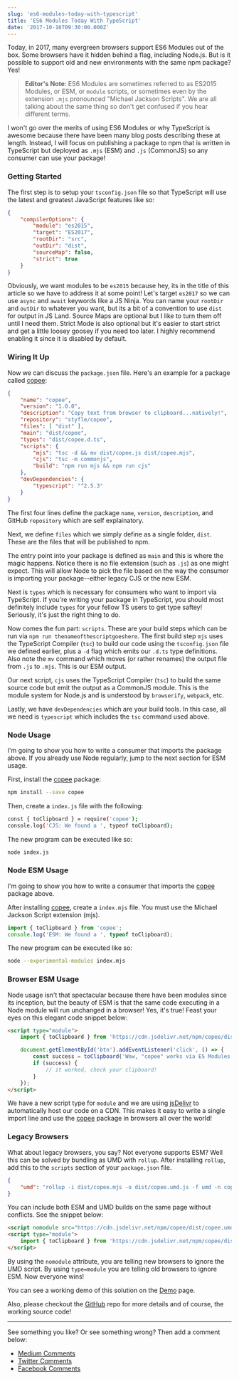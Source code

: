 ```yaml
---
slug: 'es6-modules-today-with-typescript'
title: 'ES6 Modules Today With TypeScript'
date: '2017-10-16T09:30:00.000Z'
---
```


Today, in 2017, many evergreen browsers support ES6 Modules out of the box. Some browsers have it hidden behind a flag, including Node.js. But is it possible to support old and new environments with the same npm package? Yes!

> **Editor's Note**: ES6 Modules are sometimes referred to as ES2015 Modules, or ESM, or `module` scripts, or sometimes even by the extension `.mjs` pronounced "Michael Jackson Scripts". We are all talking about the same thing so don't get confused if you hear different terms.

I won't go over the merits of using ES6 Modules or why TypeScript is awesome because there have been many blog posts describing these at length. Instead, I will focus on publishing a package to npm that is written in TypeScript but deployed as `.mjs` (ESM) and `.js` (CommonJS) so any consumer can use your package!

### Getting Started

The first step is to setup your `tsconfig.json` file so that TypeScript will use the latest and greatest JavaScript features like so:

```json
{
    "compilerOptions": {
        "module": "es2015",
        "target": "ES2017",
        "rootDir": "src",
        "outDir": "dist",
        "sourceMap": false,
        "strict": true
    }
}
```

Obviously, we want modules to be `es2015` because hey, its in the title of this article so we have to address it at some point! Let's target `es2017` so we can use `async` and `await` keywords like a JS Ninja. You can name your `rootDir` and `outDir` to whatever you want, but its a bit of a convention to use `dist` for output in JS Land. Source Maps are optional but I like to turn them off until I need them. Strict Mode is also optional but it's easier to start strict and get a little loosey goosey if you need too later. I highly recommend enabling it since it is disabled by default.

### Wiring It Up

Now we can discuss the `package.json` file. Here's an example for a package called [copee][GitHub]:

```json
{
    "name": "copee",
    "version": "1.0.0",
    "description": "Copy text from browser to clipboard...natively!",
    "repository": "styfle/copee",
    "files": [ "dist" ],
    "main": "dist/copee",
    "types": "dist/copee.d.ts",
    "scripts": {
        "mjs": "tsc -d && mv dist/copee.js dist/copee.mjs",
        "cjs": "tsc -m commonjs",
        "build": "npm run mjs && npm run cjs"
    },
    "devDependencies": {
        "typescript": "^2.5.3"
    }
}
```

The first four lines define the package `name`, `version`, `description`, and GitHub `repository` which are self explainatory.

Next, we define `files` which we simply define as a single folder, `dist`. These are the files that will be published to npm.

The entry point into your package is defined as `main` and this is where the magic happens. Notice there is no file extension (such as `.js`) as one might expect. This will allow Node to pick the file based on the way the consumer is importing your package--either legacy CJS or the new ESM.

Next is `types` which is necessary for consumers who want to import via TypeScript. If you're writing your package in TypeScript, you should most definitely include `types` for your fellow TS users to get type saftey! Seriously, it's just the right thing to do.

Now comes the fun part: `scripts`. These are your build steps which can be run via `npm run thenameofthescriptgoeshere`. The first build step `mjs` uses the TypeScript Compiler (`tsc`) to build our code using the `tsconfig.json` file we defined earlier, plus a `-d` flag which emits our `.d.ts` type definitions. Also note the `mv` command which moves (or rather renames) the output file from `.js` to `.mjs`. This is our ESM output.

Our next script, `cjs` uses the TypeScript Compiler (`tsc`) to build the same source code but emit the output as a CommonJS module. This is the module system for Node.js and is understood by `browserify`, `webpack`, etc.

Lastly, we have `devDependencies` which are your build tools. In this case, all we need is `typescript` which includes the `tsc` command used above.

### Node Usage

I'm going to show you how to write a consumer that imports the package above. If you already use Node regularly, jump to the next section for ESM usage.

First, install the [copee][NPM] package:

```sh
npm install --save copee
```

Then, create a `index.js` file with the following:

```sh
const { toClipboard } = require('copee');
console.log('CJS: We found a ', typeof toClipboard);
```

The new program can be executed like so:

```sh
node index.js
```

### Node ESM Usage

I'm going to show you how to write a consumer that imports the [copee][NPM] package above.

After installing [copee][NPM], create a `index.mjs` file. You must use the Michael Jackson Script extension (mjs).

```js
import { toClipboard } from 'copee';
console.log('ESM: We found a ', typeof toClipboard);
```

The new program can be executed like so:

```sh
node --experimental-modules index.mjs
```

### Browser ESM Usage

Node usage isn't that spectacular because there have been modules since its inception, but the beauty of ESM is that the same code executing in a Node module will run unchanged in a browser! Yes, it's true! Feast your eyes on this elegant code snippet below:

```html
<script type="module">
    import { toClipboard } from 'https://cdn.jsdelivr.net/npm/copee/dist/copee.mjs';

    document.getElementById('btn').addEventListener('click', () => {
        const success = toClipboard('Wow, "copee" works via ES Modules!');
        if (success) {
            // it worked, check your clipboard!
        }
    });
</script>
```

We have a new script type for `module` and we are using [jsDelivr][jsDelivr] to automatically host our code on a CDN. This makes it easy to write a single import line and use the [copee][NPM] package in browsers all over the world!

### Legacy Browsers

What about legacy browsers, you say? Not everyone supports ESM? Well this can be solved by bundling as UMD with `rollup`. After installing `rollup`, add this to the `scripts` section of your `package.json` file.

```json
{
    "umd": "rollup -i dist/copee.mjs -o dist/copee.umd.js -f umd -n copee"
}
```


You can include both ESM and UMD builds on the same page without conflicts. See the snippet below:

```html
<script nomodule src="https://cdn.jsdelivr.net/npm/copee/dist/copee.umd.js"></script>
<script type="module">
    import { toClipboard } from 'https://cdn.jsdelivr.net/npm/copee/dist/copee.mjs';
</script>
```

By using the `nomodule` attribute, you are telling new browsers to ignore the UMD script. By using `type=module` you are telling old browsers to ignore ESM. Now everyone wins!

You can see a working demo of this solution on the [Demo][Demo] page.

Also, please checkout the [GitHub][GitHub] repo for more details and of course, the working source code!

---

See something you like? Or see something wrong? Then add a comment below:

- [Medium Comments](https://medium.com/@styfle/22969cd360f0/)
- [Twitter Comments](https://x.com/styfle/status/919926605614583809)
- [Facebook Comments](https://www.facebook.com/ceriouslycom/posts/1702044993150660)

[NPM]: https://www.npmjs.com/package/copee
[GitHub]: https://github.com/styfle/copee
[Demo]: https://copee.ceriously.com
[jsDelivr]: https://www.jsdelivr.com
